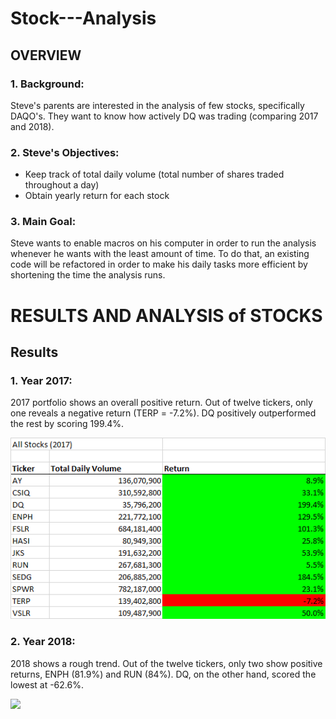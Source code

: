 # Stock---Analysis
## OVERVIEW
### 1. Background: 
Steve's parents are interested in the analysis of few stocks, specifically DAQO's. They want to know how actively DQ was trading (comparing 2017 and 2018).    
  
### 2. Steve's Objectives:
- Keep track of total daily volume (total number of shares traded throughout a day)
- Obtain yearly return for each stock
 
### 3. Main Goal:
Steve wants to enable macros on his computer in order to run the analysis whenever he wants with the least amount of time.  To do that, an existing code will be refactored in order to make his daily tasks more efficient by shortening the time the analysis runs.

# RESULTS AND ANALYSIS of STOCKS
## Results
### 1. Year 2017:
2017 portfolio shows an overall positive return. Out of twelve tickers, only one reveals a negative return (TERP = -7.2%).  DQ positively outperformed the rest by scoring 199.4%.

![](VBA_Challenge_AllStocks2017.png)

### 2. Year 2018:
2018 shows a rough trend. Out of the twelve tickers, only two show positive returns, ENPH (81.9%) and RUN (84%).  DQ, on the other hand, scored the lowest at -62.6%.

![](VBA_Challenge_AllStocks2018.png)



